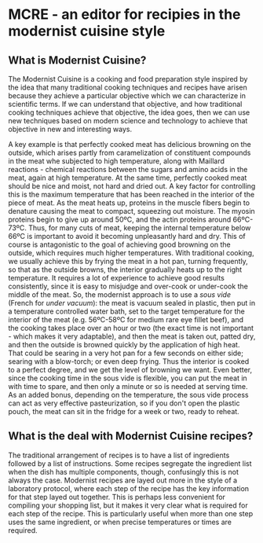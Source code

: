 # MCRE - an editor for recipies in the modernist cuisine style

## What is Modernist Cuisine?

The Modernist Cuisine is a cooking and food preparation style
inspired by the idea that many traditional cooking techniques and
recipes have arisen because they achieve a particular objective
which we can characterize in scientific terms. If we can understand
that objective, and how traditional cooking techniques achieve that
objective, the idea goes, then we can use new techniques based on
modern science and technology to achieve that objective in new and
interesting ways.

A key example is that perfectly cooked meat has delicious browning
on the outside, which arises partly from caramelization of constituent
compounds in the meat whe subjected to high temperature, along with
Maillard reactions - chemical reactions between the sugars and amino
acids in the meat, again at high temperature. At the same time,
perfectly cooked meat should be nice and moist, not hard and dried
out. A key factor for controlling this is the maximum temperature
that has been reached in the interior of the piece of meat.  As the
meat heats up, proteins in the muscle fibers begin to denature
causing the meat to compact, squeezing out moisture. The myosin
proteins begin to give up around 50ºC, and the actin proteins around
66ºC-73ºC. Thus, for many cuts of meat, keeping the internal
temperature below 66ºC is important to avoid it becoming unpleasantly
hard and dry. This of course is antagonistic to the goal of achieving
good browning on the outside, which requires much higher temperatures.
With traditional cooking, we usually achieve this by frying the
meat in a hot pan, turning frequently, so that as the outside browns,
the interior gradually heats up to the right temperature. It requires
a lot of experience to achieve good results consistently, since it
is easy to misjudge and over-cook or under-cook the middle of the
meat. So, the modernist approach is to use a *sous vide* (French
for *under vacuum*): the meat is vacuum sealed in plastic, then put
in a temperature controlled water bath, set to the target temperature
for the interior of the meat (e.g. 56ºC-58ºC for medium rare eye
fillet beef), and the cooking takes place over an hour or two (the
exact time is not important - which makes it very adaptable), and
then the meat is taken out, patted dry, and then the outside is
browned quickly by the application of high heat. That could be
searing in a very hot pan for a few seconds on either side; searing
with a blow-torch; or even deep frying. Thus the interior is cooked
to a perfect degree, and we get the level of browning we want. Even
better, since the cooking time in the sous vide is flexible, you
can put the meat in with time to spare, and then only a minute or
so is needed at serving time. As an added bonus, depending on the
temperature, the sous vide process can act as very effective
pasteurization, so if you don't open the plastic pouch, the meat
can sit in the fridge for a week or two, ready to reheat.

## What is the deal with Modernist Cuisine recipes?

The traditional arrangement of recipes is to have a list of
ingredients followed by a list of instructions. Some recipes
segregate the ingredient list when the dish has multiple
components, though, confusingly this is not always the case.
Modernist recipes are layed out more in the style of a laboratory
protocol, where each step of the recipe has the key information
for that step layed out together. This is perhaps less convenient
for compiling your shopping list, but it makes it very clear what
is required for each step of the recipe. This is particularly
useful when more than one step uses the same ingredient, or when
precise temperatures or times are required.
